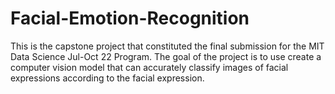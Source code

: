 # Facial-Emotion-Recognition
This is the capstone project that constituted the final submission for the MIT Data Science Jul-Oct 22 Program. The goal of the project is to use create a computer vision model that can accurately classify images of facial expressions according to the facial expression.
